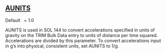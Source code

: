 ## [AUNITS](https://help.hexagonmi.com/bundle/MSC_Nastran_2022.4/page/Nastran_Combined_Book/qrg/parameters/TOC.AUNITS.xhtml)

Default    = 1.0

AUNITS is used in SOL 144 to convert accelerations specified in units of gravity on the TRIM Bulk Data entry to units of distance per time squared. Accelerations are divided by this parameter. To convert accelerations input in g’s into physical, consistent units, set AUNITS to 1/g.

